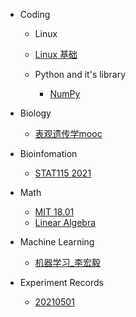 
* Coding
  *  Linux
    * [Linux 基础](Learning/Linux基础.md)

  * Python and it's library
    * [NumPy](/Learning/Computer/Python_and_library/NumPy.md)

* Biology
  * [表观遗传学mooc](Learning/表观遗传学mooc.md)
  
* Bioinfomation
  * [STAT115 2021](Learning/STAT115_2021笔记.md)
  
* Math
  * [MIT 18.01](Learning/MIT_18.01.md)
  * [Linear Algebra](Learning/Linear_Algebra.md)

* Machine Learning
  * [机器学习_李宏毅](Learning/机器学习-李宏毅.md)

* Experiment Records
  * [20210501](Experiment_Recording/Rice_Epigenome_Prediction/Transformer_20210501.md)
  
    
